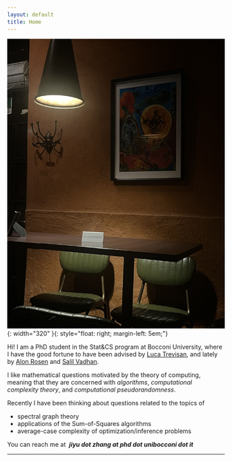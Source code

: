 ```yaml
---
layout: default
title: Home
---
```




![PROG](/assets/prog.jpg){: width="320" }{: style="float: right; margin-left: 5em;"}


Hi! I am a PhD student in the Stat&CS program at Bocconi University, where I have the good fortune to have been advised by [Luca Trevisan](https://lucatrevisan.github.io/), and lately by [Alon Rosen](https://www.alonrosen.net/) and [Salil Vadhan](https://salil.seas.harvard.edu/).

I like mathematical questions motivated by the theory of computing, meaning that they are concerned with *algorithms*, *computational complexity theory*, and *computational pseudorandomness*.

Recently I have been thinking about questions related to the topics of

* spectral graph theory
* applications of the Sum-of-Squares algorithms
* average-case complexity of optimization/inference problems

You can reach me at &nbsp;***jiyu dot zhang at phd dot unibocconi dot it***

---








